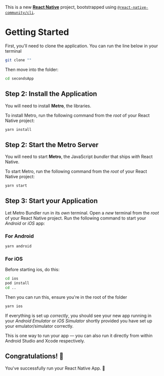 This is a new [**React Native**](https://reactnative.dev) project, bootstrapped using [`@react-native-community/cli`](https://github.com/react-native-community/cli).

# Getting Started
First, you'll need to clone the application.
You can run the line below in your terminal
```bash
git clone ""
```

Then move into the folder:
```bash
cd secondsApp
```

## Step 2: Install the Application

You will need to install **Metro**, the libraries.

To install Metro, run the following command from the _root_ of your React Native project:

```bash
yarn install
```

## Step 2: Start the Metro Server

You will need to start **Metro**, the JavaScript _bundler_ that ships _with_ React Native.

To start Metro, run the following command from the _root_ of your React Native project:

```bash
yarn start
```

## Step 3: Start your Application

Let Metro Bundler run in its _own_ terminal. Open a _new_ terminal from the _root_ of your React Native project. Run the following command to start your _Android_ or _iOS_ app:

### For Android

```bash
yarn android 
```

### For iOS
Before starting ios, do this:
```bash
cd ios
pod install
cd ..
```

Then you can run this, ensure you're in the root of the folder
```bash
yarn ios
```

If everything is set up _correctly_, you should see your new app running in your _Android Emulator_ or _iOS Simulator_ shortly provided you have set up your emulator/simulator correctly.

This is one way to run your app — you can also run it directly from within Android Studio and Xcode respectively.

## Congratulations! :tada:

You've successfully run your React Native App. :partying_face:

